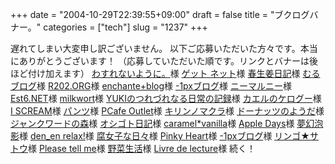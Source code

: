 +++
date = "2004-10-29T22:39:55+09:00"
draft = false
title = "ブクログバナー。"
categories = ["tech"]
slug = "1237"
+++

遅れてしまい大変申し訳ございません。
以下ご応募いただいた方々です。本当にありがとうございます！
（応募していただいた順です。リンクとバナーは後ほど付け加えます）
<a href="http://maki.jugem.cc/?eid=62" target="_blank">わすれないように。</a>様
<a href="http://get.daa.jp/blog/?eid=81" target="_blank">ゲット ネット</a>様
<a href="http://sage.pooton.net/blog/archives/2004/10/post_87.html" target="_blank">春生姜日記</a>様
<a href="http://linkya.jugem.cc/?eid=10" target="_blank">むるブログ</a>様
<a href="http://r202.org/mt/archives/000450.html" target="_blank">R202.ORG</a>様
<a href="http://enchante.jugem.jp/?eid=88" target="_blank">enchante+blog</a>様
<a href="http://gaolog.jugem.jp/?eid=45" target="_blank">-1pxブログ</a>様
<a href="http://202.be/article/736387.html" target="_blank">ニーマルニー</a>様
<a href="http://blog.est6.net/archives/000187.html" target="_blank">Est6.NET</a>様
<a href="http://www.milkwort.org/log/000113.html" target="_blank">milkwort</a>様
<a href="http://yuki930.jugem.cc/?eid=112" target="_blank">YUKIのつれづれなる日常の記録</a>様
<a href="http://uutan.jugem.jp/?eid=54" target="_blank">カエルのケログー</a>様
<a href="http://buraritabi.jugem.cc/?eid=213" target="_blank">I SCREAM</a>様
<a href="http://zubon.jugem.jp/?eid=93" target="_blank">パンツ</a>様
<a href="http://pcafe.jugem.jp/?eid=20" target="_blank">PCafe Outlet</a>様
<a href="http://cheerysmile.jugem.cc/?eid=114" target="_blank">キリンノマクラ</a>様
<a href="http://doughnut.jugem.cc/?eid=331" target="_blank">ドーナッツのようだ</a>様
<a href="http://wjw.boo.jp/blog/archives/000248.html" target="_blank">ジャンクワードの森</a>様
<a href="http://yaplog.jp/yousai/archive/463" target="_blank">オシゴト日記</a>様
<a href="http://caramel.lomo.jp/blog/archives/000845.php" target="_blank">caramel*vanilla</a>様
<a href="http://hisato.y32.net/blog/log/eid230.html" target="_blank">Apple Days</a>様
<a href="http://daybreak.jugem.cc/?eid=148" target="_blank">夢幻泡影</a>様
<a href="http://www.denen.com/blog/archives/001056.html" target="_blank">den_en relax!</a>様
<a href="http://asaba.jugem.cc/?eid=183" target="_blank">腐女子な日々</a>様
<a href="http://kana.tea-nifty.com/pinky/2004/10/booklog.html" target="_blank">Pinky Heart</a>様
<a href="http://gaolog.jugem.jp/?eid=51" target="_blank">-1pxブログ</a>様
<a href="http://apple310.jugem.jp/?eid=260" target="_blank">リンゴ★サトウ</a>様
<a href="http://yaplog.jp/english/archive/1" target="_blank">Please tell me</a>様
<a href="http://roundoff.jugem.cc/?eid=114" target="_blank">野菜生活</a>様
<a href="http://ellemai.jugem.cc/?eid=87" target="_blank">Livre de lecture</a>様
続く！
